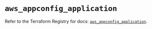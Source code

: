 # `aws_appconfig_application`

Refer to the Terraform Registry for docs: [`aws_appconfig_application`](https://registry.terraform.io/providers/hashicorp/aws/5.92.0/docs/resources/appconfig_application).
